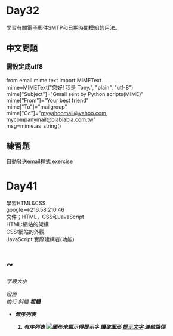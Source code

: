 # Day32
學習有關電子郵件SMTP和日期時間模組的用法。

## 中文問題  
### 需設定成utf8
from email.mime.text import MIMEText  
mime=MIMEText("您好! 我是 Tony.", "plain", "utf-8")  
mime["Subject"]="Gmail sent by Python scripts(MIME)"  
mime["From"]="Your best friend"  
mime["To"]="mailgroup"  
mime["Cc"]="myyahoomail@yahoo.com, mycompanymail@blablabla.com.tw"  
msg=mime.as_string()  

## 練習題
自動發送email程式
exercise

# Day41  
學習HTML&CSS  
google==>216.58.210.46  
文件；HTML，CSS和JavaScript  
HTML:網站的架構  
CSS:網站的外觀  
JavaScript:實際建構者(功能)  
<h1>~<h6>
字級大小
<p>
段落
<br>
換行
<em>
斜體
<strong>
粗體
<ul><li>
無序列表
<ol><li>
有序列表
<img src=" " alt="圖形未顯示得提示字 ">
讀取圖形 
<a href=" ">提示文字</a>
連結路徑  



